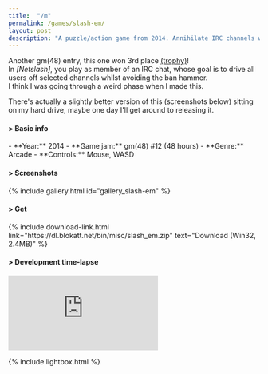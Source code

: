 ```yaml
---
title:  "/m"
permalink: /games/slash-em/
layout: post
description: "A puzzle/action game from 2014. Annihilate IRC channels with annoyance."
---
```

Another gm(48) entry, this one won 3rd place [(trophy)](https://i.imgur.com/AuQgXUo.png)!   
In _[Netslash]_, you play as member of an IRC chat, whose goal is to drive all users off selected channels whilst avoiding the ban hammer.   
I think I was going through a weird phase when I made this.

There's actually a slightly better version of this (screenshots below) sitting on my hard drive, maybe one day I'll get around to releasing it.
<div class="subsection">
<h4 class="visual-title">&gt; Basic info</h4>    
- **Year:** 2014
- **Game jam:** gm(48) #12 (48 hours)
- **Genre:** Arcade
- **Controls:** Mouse, WASD
</div>

<div class="subsection">
<h4 class="visual-title">&gt; Screenshots</h4>    
{% include gallery.html id="gallery_slash-em" %}
</div>

<div class="subsection">
<h4 class="visual-title">&gt; Get</h4>    
{% include download-link.html link="https://dl.blokatt.net/bin/misc/slash_em.zip" text="Download (Win32, 2.4MB)" %}
</div>

<div class="subsection">
<h4 class="visual-title">&gt; Development time-lapse</h4>    
<div class="dashed-border">
<div class='embed-container'><iframe src='https://www.youtube.com/embed/eJ2ZKpdb_Lk' frameborder='0' allowfullscreen></iframe></div>
</div>
</div>

{% include lightbox.html %}



